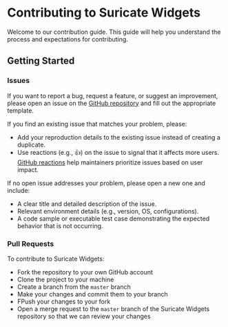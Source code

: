 # Contributing to Suricate Widgets

Welcome to our contribution guide.
This guide will help you understand the process and expectations for contributing.

## Getting Started

### Issues

If you want to report a bug, request a feature, or suggest an improvement, please open an issue on the [GitHub repository](https://github.com/michelin/suricate-widgets/issues)
and fill out the appropriate template.

If you find an existing issue that matches your problem, please:
- Add your reproduction details to the existing issue instead of creating a duplicate.
- Use reactions (e.g., 👍) on the issue to signal that it affects more users. [GitHub reactions](https://github.blog/news-insights/product-news/add-reactions-to-pull-requests-issues-and-comments/) help maintainers prioritize issues based on user impact.

If no open issue addresses your problem, please open a new one and include:
- A clear title and detailed description of the issue.
- Relevant environment details (e.g., version, OS, configurations).
- A code sample or executable test case demonstrating the expected behavior that is not occurring.

### Pull Requests

To contribute to Suricate Widgets:

- Fork the repository to your own GitHub account
- Clone the project to your machine
- Create a branch from the `master` branch
- Make your changes and commit them to your branch
- FPush your changes to your fork
- Open a merge request to the `master` branch of the Suricate Widgets repository so that we can review your changes